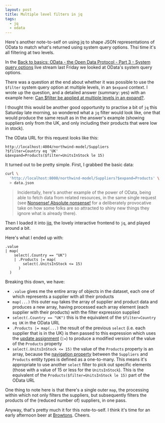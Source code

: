 ```yaml
---
layout: post
title: Multiple level filters in jq
tags:
  - jq
  - odata
---
```

Here's another note-to-self on using jq to shape JSON representations of OData to match what's returned using system query options. Thsi time it's all filtering at two levels.

In the [Back to basics: OData - the Open Data Protocol - Part 3 - System query options](https://www.youtube.com/watch?v=Bln2A0_OauY&list=PL6RpkC85SLQABOpzhd7WI-hMpy99PxUo0&index=3) live stream last Friday we looked at OData's system query options.

There was a question at the end about whether it was possible to use the `$filter` system query option at multiple levels, in an `$expand` context. I wrote up the question, and a detailed answer (summary: yes) with an example here: [Can $filter be applied at multiple levels in an expand?](https://github.com/SAP-samples/odata-basics-handsonsapdev/issues/8).

I thought this would be another good opportunity to practise a bit of `jq` this Saturday late morning, so wondered what a `jq` filter would look like, one that would produce the same result as in the answer's example (showing suppliers only from the UK, and only including their products that were low in stock).

The OData URL for this request looks like this:

```
http://localhost:4004/northwind-model/Suppliers
?$filter=Country eq 'UK'
&$expand=Products($filter=UnitsInStock le 15)
```

It turned out to be pretty simple. First, I grabbed the basic data:

```bash
curl \
  'http://localhost:8000/northwind-model/Suppliers?$expand=Products' \
  > data.json
```

> Incidentally, here's another example of the power of OData, being able to fetch data from related resources, in the same single request (see [Nonsense! Absolute nonsense!](https://www.youtube.com/clip/Ugkxp6b9vNpSL44Xd9JevC7zmG5Tj9VOCLTq) for a deliberately provocative take on how some folks are so attracted to shiny new things they ignore what is already there).

Then I loaded it into [ijq](https://sr.ht/~gpanders/ijq/), the lovely interactive frontend to `jq`, and played around a bit.

Here's what I ended up with:

```jq
.value
| map(
    select(.Country == "UK")
    | .Products |= map(
        select(.UnitsInStock <= 15)
      )
  )
```

Breaking this down, we have:

* `.value` gives me the entire array of objects in the dataset, each one of which represents a supplier with all their products
* `map(...)` this outer `map` takes the array of supplier and product data and produces a new array, having processed each array element (each supplier with their products) with the filter expression supplied
* `select(.Country == "UK")` this is the equivalent of the `$filter=Country eq UK` in the OData URL
* `.Products |= map(...)` the result of the previous `select` (i.e. each supplier that is in the UK) is then passed to this expression which uses the [update assignment][manual-update-assignment] (`|=`) to produce a modified version of the value of the `Products` property
* `select(.UnitsInStock <= 15)` the value of the `Products` property is an array, because the [navigation property](https://github.com/SAP-samples/odata-basics-handsonsapdev/blob/8347ca89ad75df111b3ab05c245da840762398b4/db/schema.cds#L29) between the `Suppliers` and `Products` entity types is defined as a one-to-many. This means it's appropriate to use another `select` filter to pick out specific elements (those with a value of 15 or less for the `UnitsInStock`). This is the equivalent of the `Products($filter=UnitsInStock le 15)` part of the OData URL

One thing to note here is that there's a single outer `map`, the processing within which not only filters the suppliers, but subsequently filters the products of the (reduced number of) suppliers, in one pass.

Anyway, that's pretty much it for this note-to-self. I think it's time for an early afternoon beer at [Browtons](https://twitter.com/browtons). Cheers.

[manual-update-assignment]: https://stedolan.github.io/jq/manual/#Update-assignment:|=
